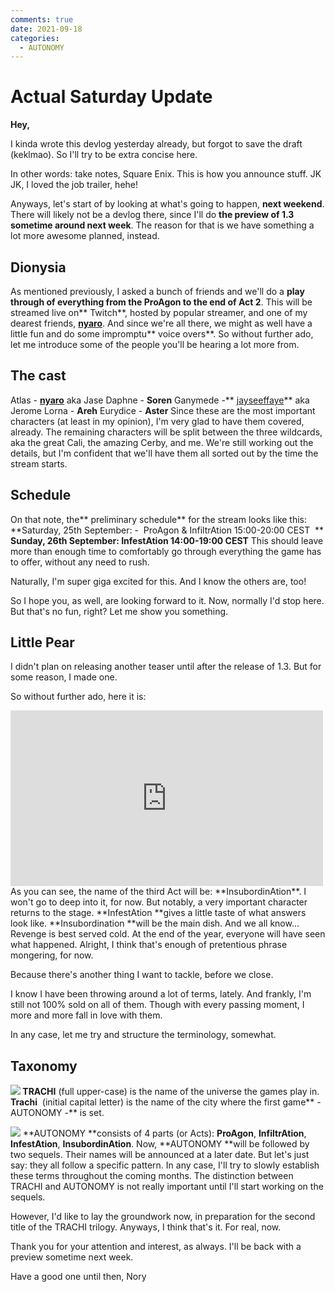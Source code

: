 ```yaml
---
comments: true
date: 2021-09-18
categories:
  - AUTONOMY
---
```


# Actual Saturday Update

**Hey,**

I kinda wrote this devlog yesterday already, but forgot to save the draft (keklmao).
So I'll try to be extra concise here.

In other words: take notes, Square Enix.
This is how you announce stuff.
JK JK, I loved the job trailer, hehe!

Anyways, let's start of by looking at what's going to happen, **next weekend**.
There will likely not be a devlog there, since I'll do **the preview of 1.3 sometime around next week**.
The reason for that is we have something a lot more awesome planned, instead.

## Dionysia
As mentioned previously, I asked a bunch of friends and we'll do a **play through of everything from the ProAgon to the end of Act 2**.
This will be streamed live on** Twitch**, hosted by popular streamer, and one of my dearest friends, [**nyaro**](https://www.twitch.tv/nyaro).
And since we're all there, we might as well have a little fun and do some impromptu** voice overs**.
So without further ado, let me introduce some of the people you'll be hearing a lot more from.

## The cast
Atlas - [**nyaro**](https://www.twitch.tv/nyaro) aka Jase
Daphne - **Soren**
Ganymede -** [jayseeffaye](https://www.twitch.tv/jayseeffaye)** aka Jerome
Lorna - **Areh**
Eurydice - **Aster**
Since these are the most important characters (at least in my opinion), I'm very glad to have them covered, already.
The remaining characters will be split between the three wildcards, aka the great Cali, the amazing Cerby, and me.
We're still working out the details, but I'm confident that we'll have them all sorted out by the time the stream starts.

## Schedule
On that note, the** preliminary schedule** for the stream looks like this:
**Saturday, 25th September: -  ProAgon & InfiltrAtion
15:00-20:00 CEST 
** 
 **Sunday, 26th September: InfestAtion
14:00-19:00 CEST**
This should leave more than enough time to comfortably go through everything the game has to offer, without any need to rush.

Naturally, I'm super giga excited for this.
And I know the others are, too!

So I hope you, as well, are looking forward to it.
Now, normally I'd stop here.
But that's no fun, right?
Let me show you something.

## Little Pear
I didn't plan on releasing another teaser until after the release of 1.3.
But for some reason, I made one.

So without further ado, here it is:
<iframe src="https://www.youtube.com/embed/IY1Ym90p-T4" width="500" height="281" frameborder="0" allowfullscreen></iframe>
As you can see, the name of the third Act will be: **InsubordinAtion**.
I won't go to deep into it, for now.
But notably, a very important character returns to the stage.
**InfestAtion **gives a little taste of what answers look like.
**Insubordination **will be the main dish.
And we all know...
Revenge is best served cold.
At the end of the year, everyone will have seen what happened.
Alright, I think that's enough of pretentious phrase mongering, for now.

Because there's another thing I want to tackle, before we close.

I know I have been throwing around a lot of terms, lately.
And frankly, I'm still not 100% sold on all of them.
Though with every passing moment, I more and more fall in love with them.

In any case, let me try and structure the terminology, somewhat.

## Taxonomy
**![](https://img.itch.zone/aW1nLzcwMTExMDUucG5n/original/BrRugH.png)
TRACHI** (full upper-case) is the name of the universe the games play in.
**Trachi**  (initial capital letter) is the name of the city where the first game** - AUTONOMY -** is set.

![](https://img.itch.zone/aW1nLzcwMTEwMzYucG5n/original/3AyQyx.png)
**AUTONOMY **consists of 4 parts (or Acts): **ProAgon**, **InfiltrAtion**, **InfestAtion**, **InsubordinAtion**.
Now, **AUTONOMY **will be followed by two sequels. 
Their names will be announced at a later date.
But let's just say: they all follow a specific pattern.
In any case, I'll try to slowly establish these terms throughout the coming months.
The distinction between TRACHI and AUTONOMY is not really important until I'll start working on the sequels.

However, I'd like to lay the groundwork now, in preparation for the second title of the TRACHI trilogy.
Anyways, I think that's it.
For real, now.

Thank you for your attention and interest, as always.
I'll be back with a preview sometime next week.

Have a good one until then,
Nory
